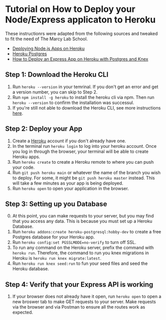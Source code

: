 # Tutorial on How to Deploy your Node/Express applicaton to Heroku

These instructionrs were adapted from the following sources and tweaked to fit the need of The Marcy Lab School. 
* [Deploying Node.js Apps on Heroku](https://devcenter.heroku.com/articles/deploying-nodejs)
* [Heroku Postgres](https://devcenter.heroku.com/articles/heroku-postgresql)
* [How to Deploy an Express App on Heroku with Postgres and Knex](https://blog.codeselfstudy.com/blog/deploy-node-postgres-heroku/)

## Step 1: Download the Heroku CLI
1. Run `heroku --version` in your temrinal. If you don't get an error and get a version number, you can skip to Step 2. 
2. Run `npm install -g heroku` to install the heroku cli via npm. Then run `heroku --version` to confirm the installation was successul. 
3. If you're still not able to download the Heroku CLI, see more instructions [here](https://devcenter.heroku.com/articles/heroku-cli). 

## Step 2: Deploy your App
1. Create a [Heroku](https://www.heroku.com/) account if you don't already have one. 
2. In the terminal run `heroku login` to log into your heroku account. Once you log in through the browser, your terminal will be able to create Heroku apps.  
3. Run `heroku create` to create a Heroku remote to where you can push your code. 
4. Run `git push heroku main` or whatever the name of the branch you wish to deploy. For some, it might be `git push heroku master` instead. This will take a few minutes as your app is being deployed. 
5. Run `heroku open` to open your application in the browser. 

## Step 3: Setting up you Database
0. At this point, you can make requests to your server, but you may find that you access any data. This is because you must set up a Heroku Database. 
1. Run `heroku addons:create heroku-postgresql:hobby-dev` to create a free Postgres database for your Heroku app. 
2. Run `heroku config:set PGSSLMODE=no-verify` to turn off SSL.
3. To run any command on the Heroku server, prefix the command with `heroku run`. Therefore, the command to run you knex migrations in Heroku is `heroku run knex migrate:latest`. 
4. Run `heroku run knex seed:run` to fun your seed files and seed the Heroku database. 

## Step 4: Verify that your Express API is working
1. If your browser does not already have it open, run `heroku open` to open a new broswer tab to make GET requests to your server. Make requests via the browser and via Postman to ensure all the routes work as expected. 
